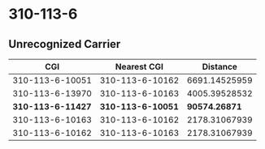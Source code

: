 # 310-113-6
## Unrecognized Carrier


| CGI | Nearest CGI | Distance |
|-----|-------------|----------|
| 310-113-6-10051 | 310-113-6-10162 | 6691.14525959 |
| 310-113-6-13970 | 310-113-6-10163 | 4005.39528532 |
| **310-113-6-11427** | **310-113-6-10051** | **90574.26871** |
| 310-113-6-10163 | 310-113-6-10162 | 2178.31067939 |
| 310-113-6-10162 | 310-113-6-10163 | 2178.31067939 |
